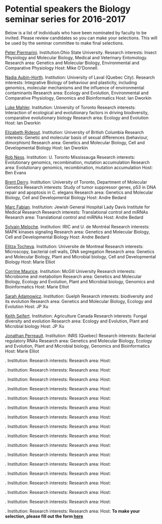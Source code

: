 # Potential speakers the Biology seminar series for 2016-2017


Below is a list of individuals who have been nominated by faculty to be invited. Please review candidates so you can make your selections. This will be used by the seminar committee to make final selections.


[Peter Piermarini](https://www.researchgate.net/profile/Peter_Piermarini). 
Institution:Ohio State University. 
Research interests: Insect Physiology and Molecular Biology, Medical and Veterinary Entomology. 
Research area: Genetics and Molecular Biology, Environmental and Comparative Physiology 
Host: Mike O'Donnell.

[Nadia Aubin-Horth](http://wikiaubinhorth.ibis.ulaval.ca/Main_Page). 
Institution: University of Laval (Quebec City). 
Research interests: Integrative Biology of behaviour and plasticity, including genomics, molecular mechanisms and the influence of environmental contaminants
Research area: Ecology and Evolution, Environmental and Comparative Physiology, Genomics and Bioinformatics
Host: Ian Dworkin

[Luke Mahler](http://mahlerlab.com/). 
Institution: University of Toronto 
Research interests: Interaction of ecological and evolutionary factors in driving biodiversity, comparative evolutionary biology
Research area: Ecology and Evolution
Host: Ian Dworkin

[Elizabeth Rideout](http://rideoutlab.weebly.com/). 
Institution: University of British Columbia
Research interests: Genetic and molecular basis of sexual differences (behaviour, dimorphism)
Research area: Genetics and Molecular Biology, Cell and Developmental Biology
Host: Ian Dworkin

[Rob Ness](http://sites.utm.utoronto.ca/ness/). 
Institution: U. Toronto Mississauga
Research interests: Evolutionary genomics, recombination, mutation accumulation
Research area: Evolutionary genomics, recombination, mutation accumulation
Host: Ben Evans

[Brent Derry](http://lab.research.sickkids.ca/derry/). 
Institution: University of Toronto, Department of Molecular Genetics 
Research interests: Study of tumor suppressor genes, p53 in DNA repair and apoptosis in C. elegans
Research area: Genetics and Molecular Biology, Cell and Developmental Biology
Host: Andre Bedard

[Marc Fabian](http://www.ncbi.nlm.nih.gov/pubmed/?term=fabian+mr). 
Institution: Jewish General Hospital Lady Davis Institute for Medical Research
Research interests: Translational control and miRNAs
Research area: Translational control and miRNAs
Host: Andre Bedard

[Sylvain Meloche](http://www.iric.ca/en/research/principal-investigators/sylvain-meloche/). 
Institution: IRIC and U. de Montréal
Research interests: MAPK kinases signaling
Research area: Genetics and Molecular Biology, Cell and Developmental Biology
Host: Andre Bedard

[Elitza Tocheva](http://www.biochimie.umontreal.ca/activites-de-recherche/themes-de-recherche-et-professeurs/elitza-tocheva/). 
Institution: Universite de Montreal
Research interests: Microscopy, bacterial cell walls, DNA segregation
Research area: Genetics and Molecular Biology, Plant and Microbial biology, Cell and Developmental Biology
Host: Marie Elliot

[Corrine Maurice](https://www.mcgill.ca/microimm/people/professors/corinne-maurice). 
Institution: McGill University
Research interests: Microbiome and metabolism
Research area: Genetics and Molecular Biology, Ecology and Evolution, Plant and Microbial biology, Genomics and Bioinformatics
Host: Marie Elliot

[Sarah Adamowicz](http://www.uoguelph.ca/ib/people/faculty/adamowicz.shtml). 
Institution: Guelph
Research interests: biodiversity and its evolution
Research area: Genetics and Molecular Biology, Ecology and Evolution
Host: JP Xu

[Keith Seifert](http://www.agr.gc.ca/eng/science-and-innovation/research-centres/ontario/ottawa-research-and-development-centre/scientific-staff-and-expertise/seifert-keith-phd/?id=1181921509394). 
Institution: Agriculture Canada
Research interests: Fungal diversity and evolution
Research area: Ecology and Evolution, Plant and Microbial biology
Host: JP Xu

[Jonathan Perreault](http://www.profs.inrs.ca/jperreault/). 
Institution: INRS (Quebec)
Research interests: Bacterial regulatory RNAs
Research area: Genetics and Molecular Biology, Ecology and Evolution, Plant and Microbial biology, Genomics and Bioinformatics
Host: Marie Elliot

[](). 
Institution: 
Research interests: 
Research area: 
Host: 

[](). 
Institution: 
Research interests: 
Research area: 
Host: 

[](). 
Institution: 
Research interests: 
Research area: 
Host: 

[](). 
Institution: 
Research interests: 
Research area: 
Host: 

[](). 
Institution: 
Research interests: 
Research area: 
Host: 

[](). 
Institution: 
Research interests: 
Research area: 
Host: 

[](). 
Institution: 
Research interests: 
Research area: 
Host: 

[](). 
Institution: 
Research interests: 
Research area: 
Host: 

[](). 
Institution: 
Research interests: 
Research area: 
Host: 

[](). 
Institution: 
Research interests: 
Research area: 
Host: 

[](). 
Institution: 
Research interests: 
Research area: 
Host: 

[](). 
Institution: 
Research interests: 
Research area: 
Host: 

[](). 
Institution: 
Research interests: 
Research area: 
Host: 

[](). 
Institution: 
Research interests: 
Research area: 
Host: 

[](). 
Institution: 
Research interests: 
Research area: 
Host: 

[](). 
Institution: 
Research interests: 
Research area: 
Host: 

[](). 
Institution: 
Research interests: 
Research area: 
Host: 
**To make your selection, please fill out the form [here](url)**
